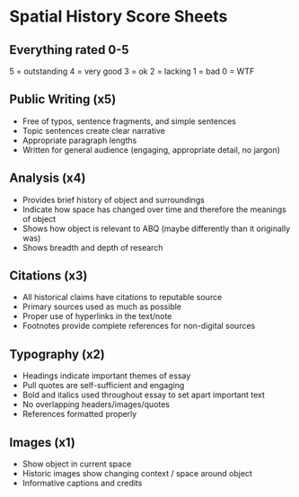 # Spatial History Score Sheets

## Everything rated 0-5
5 = outstanding
4 = very good
3 = ok
2 = lacking
1 = bad
0 = WTF


## Public Writing (x5)
- Free of typos, sentence fragments, and simple sentences
- Topic sentences create clear narrative
- Appropriate paragraph lengths
- Written for general audience (engaging, appropriate detail, no jargon)


## Analysis (x4)
- Provides brief history of object and surroundings
- Indicate how space has changed over time and therefore the meanings of object
- Shows how object is relevant to ABQ (maybe differently than it originally was)
- Shows breadth and depth of research

## Citations (x3)
- All historical claims have citations to reputable source
- Primary sources used as much as possible
- Proper use of hyperlinks in the text/note
- Footnotes provide complete references for non-digital sources


## Typography (x2)
- Headings indicate important themes of essay
- Pull quotes are self-sufficient and engaging
- Bold and italics used throughout essay to set apart important text
- No overlapping headers/images/quotes
- References formatted properly

## Images (x1)
- Show object in current space
- Historic images show changing context / space around object
- Informative captions and credits
